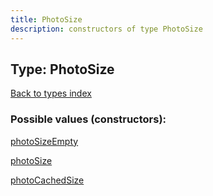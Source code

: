 ```yaml
---
title: PhotoSize
description: constructors of type PhotoSize
---
```

## Type: PhotoSize  
[Back to types index](index.md)



### Possible values (constructors):

[photoSizeEmpty](../constructors/photoSizeEmpty.md)  

[photoSize](../constructors/photoSize.md)  

[photoCachedSize](../constructors/photoCachedSize.md)  


